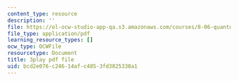 ```yaml
---
content_type: resource
description: ''
file: https://ol-ocw-studio-app-qa.s3.amazonaws.com/courses/8-06-quantum-physics-iii-spring-2018/bcd2e076c24614afc4853fd3825338a1_aY8iTiAfRzs.pdf
file_type: application/pdf
learning_resource_types: []
ocw_type: OCWFile
resourcetype: Document
title: 3play pdf file
uid: bcd2e076-c246-14af-c485-3fd3825338a1
---
```

